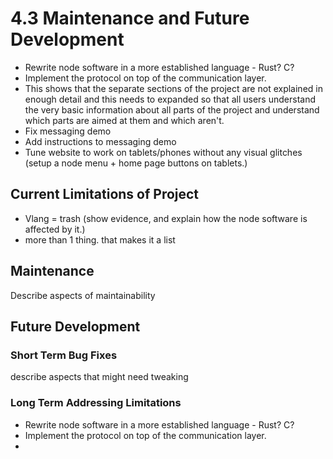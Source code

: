 # 4.3 Maintenance and Future Development

* Rewrite node software in a more established language - Rust? C?
* Implement the protocol on top of the communication layer.
* This shows that the separate sections of the project are not explained in enough detail and this needs to expanded so that all users understand the very basic information about all parts of the project and understand which parts are aimed at them and which aren't.
* Fix messaging demo
* Add instructions to messaging demo
* Tune website to work on tablets/phones without any visual glitches (setup a node menu + home page buttons on tablets.)

## Current Limitations of Project

* Vlang = trash (show evidence, and explain how the node software is affected by it.)
* more than 1 thing. that makes it a list

## Maintenance

Describe aspects of maintainability

## Future Development

### Short Term Bug Fixes

describe aspects that might need tweaking

### Long Term Addressing Limitations

* Rewrite node software in a more established language - Rust? C?
* Implement the protocol on top of the communication layer.
*
